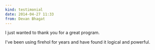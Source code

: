 ```yaml
---
kind: testimonial
date: 2014-04-27 11:33
from: Devan Bhagat
---
```


I just wanted to thank you for a great program.

I've been using firehol for years and have found it logical and
powerful.
